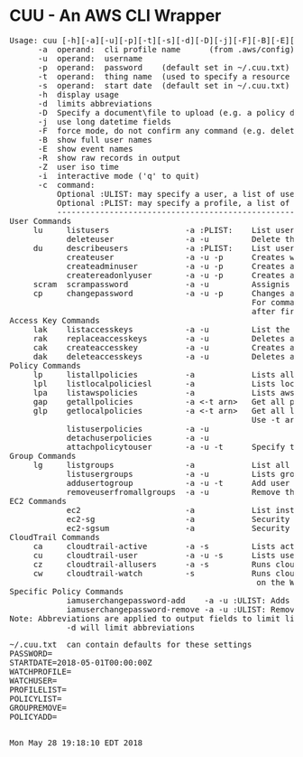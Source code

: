 # CUU - An AWS CLI Wrapper
<pre>
Usage: cuu [-h][-a][-u][-p][-t][-s][-d][-D][-j][-F][-B][-E][-R][-Z][-i][-c]
      -a  operand:  cli profile name      (from .aws/config)
      -u  operand:  username
      -p  operand:  password    (default set in ~/.cuu.txt)
      -t  operand:  thing name  (used to specify a resource or object name)
      -s  operand:  start date  (default set in ~/.cuu.txt)
      -h  display usage
      -d  limits abbreviations
      -D  Specify a document\file to upload (e.g. a policy document)
      -j  use long datetime fields
      -F  force mode, do not confirm any command (e.g. deletes)
      -B  show full user names
      -E  show event names
      -R  show raw records in output
      -Z  user iso time
      -i  interactive mode ('q' to quit)
      -c  command:
          Optional :ULIST: may specify a user, a list of users, or the special keyword ALLUSERS
          Optional :PLIST: may specify a profile, a list of profiles, or the special keyword ALLPROFILES
          ----------------------------------------------------------------------------------------------
User Commands
     lu     listusers                -a :PLIST:    List users" 
            deleteuser               -a -u         Delete the user
     du     describeusers            -a :PLIST:    List users and their attached groups and policies" 
            createuser               -a -u -p      Creates with no privledges
            createadminuser          -a -u -p      Creates a user with Administor Access
            createreadonlyuser       -a -u -p      Creates a user with Read Only
     scram  scrampassword            -a -u         Assignis the user an unknown (scrammed) password
     cp     changepassword           -a -u -p      Changes a user password
                                                   For commands above, User will change password
                                                   after first login.  Password may be set in ~/.cuu.txt
Access Key Commands
     lak    listaccesskeys           -a -u         List the users access keys
     rak    replaceaccesskeys        -a -u         Deletes all keys for user, Creates a single new key
     cak    createaccesskey          -a -u         Creates an access key for the user
     dak    deleteaccesskeys         -a -u         Deletes all the users access keys
Policy Commands
     lp     listallpolicies          -a            Lists all defined policies
     lpl    listlocalpoliciesl       -a            Lists local (user managed) policies
     lpa    listawspolicies          -a            Lists aws policies
     gap    getallpolicies           -a <-t arn>   Get all policy docs defined for this profile
     glp    getlocalpolicies         -a <-t arn>   Get all local policy docs defined for this profile
                                                   Use -t arn for a specific policy
            listuserpolicies         -a -u
            detachuserpolicies       -a -u
            attachpolicytouser       -a -u -t      Specify the policy arn with -t
Group Commands
     lg     listgroups               -a            List all groups defined" 
            listusergroups           -a -u         Lists groups associated with user
            addusertogroup           -a -u -t      Add user to group (-t)
            removeuserfromallgroups  -a -u         Remove the user from attach attached groups
EC2 Commands
            ec2                      -a            List instances and securitygroups
            ec2-sg                   -a            Security groups detail listing
            ec2-sgsum                -a            Security groups summary listing (incl. empty SGs)
CloudTrail Commands
     ca     cloudtrail-active        -a -s         Lists active users since start date (-s)
     cu     cloudtrail-user          -a -u -s      Lists user (-u) activity since start date (-s)
     cz     cloudtrail-allusers      -a -s         Runs cloudtrail-users for all users
     cw     cloudtrail-watch         -s            Runs cloudtrail-users for each profile in PROFILELIST
                                                    on the WATCHUSER in ~/.cuu.txt
Specific Policy Commands
            iamuserchangepassword-add    -a -u :ULIST: Adds Policy
            iamuserchangepassword-remove -a -u :ULIST: Removes Policy
Note: Abbreviations are applied to output fields to limit line length
            -d will limit abbreviations
</pre>
<pre>
~/.cuu.txt  can contain defaults for these settings
PASSWORD=
STARTDATE=2018-05-01T00:00:00Z
WATCHPROFILE=
WATCHUSER=
PROFILELIST=
POLICYLIST=
GROUPREMOVE=
POLICYADD=
</pre>
<pre>
  
Mon May 28 19:18:10 EDT 2018
</pre>
